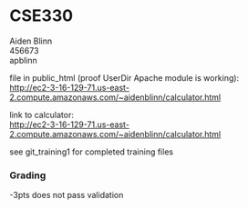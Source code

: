 # CSE330
Aiden Blinn  
456673  
apblinn  
  
file in public_html (proof UserDir Apache module is working):  
http://ec2-3-16-129-71.us-east-2.compute.amazonaws.com/~aidenblinn/calculator.html  
  
link to calculator:  
http://ec2-3-16-129-71.us-east-2.compute.amazonaws.com/~aidenblinn/calculator.html  
  
see git_training1 for completed training files

### Grading 
-3pts does not pass validation
